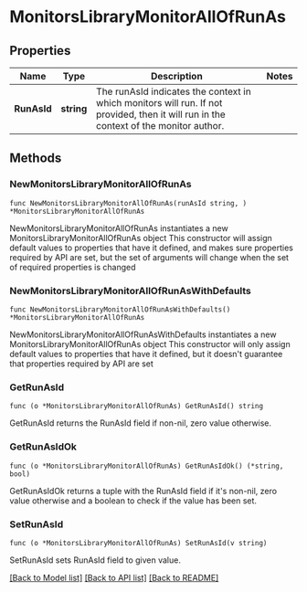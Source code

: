 # MonitorsLibraryMonitorAllOfRunAs

## Properties

Name | Type | Description | Notes
------------ | ------------- | ------------- | -------------
**RunAsId** | **string** | The runAsId indicates the context in which monitors will run. If not provided, then it will run in the context of the monitor author. | 

## Methods

### NewMonitorsLibraryMonitorAllOfRunAs

`func NewMonitorsLibraryMonitorAllOfRunAs(runAsId string, ) *MonitorsLibraryMonitorAllOfRunAs`

NewMonitorsLibraryMonitorAllOfRunAs instantiates a new MonitorsLibraryMonitorAllOfRunAs object
This constructor will assign default values to properties that have it defined,
and makes sure properties required by API are set, but the set of arguments
will change when the set of required properties is changed

### NewMonitorsLibraryMonitorAllOfRunAsWithDefaults

`func NewMonitorsLibraryMonitorAllOfRunAsWithDefaults() *MonitorsLibraryMonitorAllOfRunAs`

NewMonitorsLibraryMonitorAllOfRunAsWithDefaults instantiates a new MonitorsLibraryMonitorAllOfRunAs object
This constructor will only assign default values to properties that have it defined,
but it doesn't guarantee that properties required by API are set

### GetRunAsId

`func (o *MonitorsLibraryMonitorAllOfRunAs) GetRunAsId() string`

GetRunAsId returns the RunAsId field if non-nil, zero value otherwise.

### GetRunAsIdOk

`func (o *MonitorsLibraryMonitorAllOfRunAs) GetRunAsIdOk() (*string, bool)`

GetRunAsIdOk returns a tuple with the RunAsId field if it's non-nil, zero value otherwise
and a boolean to check if the value has been set.

### SetRunAsId

`func (o *MonitorsLibraryMonitorAllOfRunAs) SetRunAsId(v string)`

SetRunAsId sets RunAsId field to given value.



[[Back to Model list]](../README.md#documentation-for-models) [[Back to API list]](../README.md#documentation-for-api-endpoints) [[Back to README]](../README.md)


